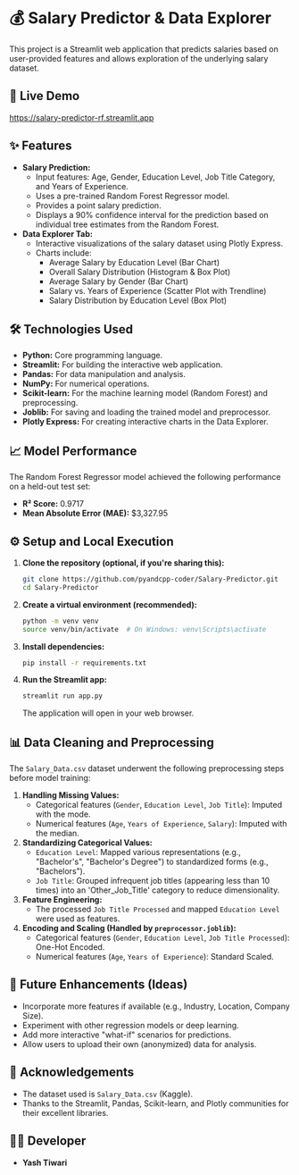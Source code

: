 # 💰 Salary Predictor & Data Explorer

This project is a Streamlit web application that predicts salaries based on user-provided features and allows exploration of the underlying salary dataset.

## 🚀 Live Demo

https://salary-predictor-rf.streamlit.app

## ✨ Features

*   **Salary Prediction:**
    *   Input features: Age, Gender, Education Level, Job Title Category, and Years of Experience.
    *   Uses a pre-trained Random Forest Regressor model.
    *   Provides a point salary prediction.
    *   Displays a 90% confidence interval for the prediction based on individual tree estimates from the Random Forest.
*   **Data Explorer Tab:**
    *   Interactive visualizations of the salary dataset using Plotly Express.
    *   Charts include:
        *   Average Salary by Education Level (Bar Chart)
        *   Overall Salary Distribution (Histogram & Box Plot)
        *   Average Salary by Gender (Bar Chart)
        *   Salary vs. Years of Experience (Scatter Plot with Trendline)
        *   Salary Distribution by Education Level (Box Plot)

## 🛠️ Technologies Used

*   **Python:** Core programming language.
*   **Streamlit:** For building the interactive web application.
*   **Pandas:** For data manipulation and analysis.
*   **NumPy:** For numerical operations.
*   **Scikit-learn:** For the machine learning model (Random Forest) and preprocessing.
*   **Joblib:** For saving and loading the trained model and preprocessor.
*   **Plotly Express:** For creating interactive charts in the Data Explorer.


## 📈 Model Performance

The Random Forest Regressor model achieved the following performance on a held-out test set:

*   **R² Score:** 0.9717
*   **Mean Absolute Error (MAE):** $3,327.95

## ⚙️ Setup and Local Execution

1.  **Clone the repository (optional, if you're sharing this):**
    ```bash
    git clone https://github.com/pyandcpp-coder/Salary-Predictor.git
    cd Salary-Predictor
    ```
2.  **Create a virtual environment (recommended):**
    ```bash
    python -m venv venv
    source venv/bin/activate  # On Windows: venv\Scripts\activate
    ```
3.  **Install dependencies:**
    ```bash
    pip install -r requirements.txt
    ```
4.  **Run the Streamlit app:**
    ```bash
    streamlit run app.py
    ```
    The application will open in your web browser.

## 📊 Data Cleaning and Preprocessing

The `Salary_Data.csv` dataset underwent the following preprocessing steps before model training:

1.  **Handling Missing Values:**
    *   Categorical features (`Gender`, `Education Level`, `Job Title`): Imputed with the mode.
    *   Numerical features (`Age`, `Years of Experience`, `Salary`): Imputed with the median.
2.  **Standardizing Categorical Values:**
    *   `Education Level`: Mapped various representations (e.g., "Bachelor's", "Bachelor's Degree") to standardized forms (e.g., "Bachelors").
    *   `Job Title`: Grouped infrequent job titles (appearing less than 10 times) into an 'Other_Job_Title' category to reduce dimensionality.
3.  **Feature Engineering:**
    *   The processed `Job Title Processed` and mapped `Education Level` were used as features.
4.  **Encoding and Scaling (Handled by `preprocessor.joblib`):**
    *   Categorical features (`Gender`, `Education Level`, `Job Title Processed`): One-Hot Encoded.
    *   Numerical features (`Age`, `Years of Experience`): Standard Scaled.

## 🔮 Future Enhancements (Ideas)

*   Incorporate more features if available (e.g., Industry, Location, Company Size).
*   Experiment with other regression models or deep learning.
*   Add more interactive "what-if" scenarios for predictions.
*   Allow users to upload their own (anonymized) data for analysis.

## 🙏 Acknowledgements

*   The dataset used is `Salary_Data.csv` (Kaggle).
*   Thanks to the Streamlit, Pandas, Scikit-learn, and Plotly communities for their excellent libraries.

## 👨‍💻 Developer

*   **Yash Tiwari**
